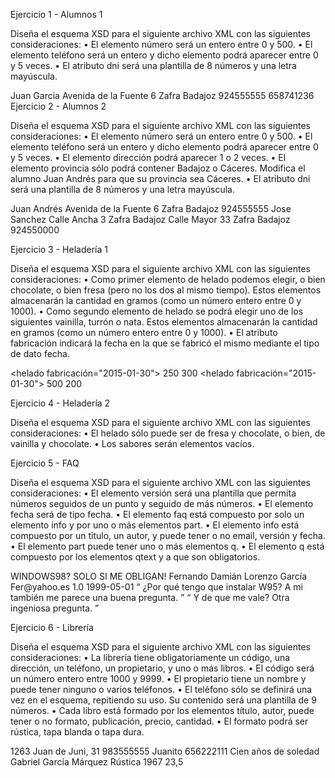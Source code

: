 Ejercicio 1 - Alumnos 1

Diseña el esquema XSD para el siguiente archivo XML con las siguientes
consideraciones:
• El elemento número será un entero entre 0 y 500.
• El elemento teléfono será un entero y dicho elemento podrá aparecer entre 0 y 5
veces.
• El atributo dni será una plantilla de 8 números y una letra mayúscula.

<?xml version="1.0" encoding="UTF-8"?>
<alumno dni="12345678A"
xmlns:xsi="http://www.w3.org/2001/XMLSchema-instance"
xsi:noNamespaceSchemaLocation="alumno.xsd">
<nombre>Juan Garcia</nombre>
<direccion>
<calle>Avenida de la Fuente</calle>
<numero>6</numero>
<ciudad>Zafra</ciudad>
<provincia>Badajoz</provincia>
</direccion>
<telefono>924555555</telefono>
<telefono>658741236</telefono>
</alumno>
Ejercicio 2 - Alumnos 2

Diseña el esquema XSD para el siguiente archivo XML con las siguientes
consideraciones:
• El elemento número será un entero entre 0 y 500.
• El elemento teléfono será un entero y dicho elemento podrá aparecer entre 0 y 5
veces.
• El elemento dirección podrá aparecer 1 o 2 veces.
• El elemento provincia sólo podrá contener Badajoz o Cáceres. Modifica el alumno
Juan Andrés para que su provincia sea Cáceres.
• El atributo dni será una plantilla de 8 números y una letra mayúscula.

<?xml version="1.0" encoding="UTF-8"?>
<alumnos xmlns:xsi="http://www.w3.org/2001/XMLSchema-instance"
xsi:noNamespaceSchemaLocation="alumnos.xsd">
<alumno dni="11111111A">
<nombre>Juan Andrés</nombre>
<direccion>
<calle>Avenida de la Fuente</calle>
<numero>6</numero>
<ciudad>Zafra</ciudad>
<provincia>Badajoz</provincia>
</direccion>
<telefono>924555555</telefono>
</alumno>
<alumno dni="22222222B">
<nombre>Jose Sanchez</nombre>
<direccion>
<calle>Calle Ancha</calle>
<numero>3</numero>
<ciudad>Zafra</ciudad>
<provincia>Badajoz</provincia>
</direccion>
<direccion>
<calle>Calle Mayor</calle>
<numero>33</numero>
<ciudad>Zafra</ciudad>
<provincia>Badajoz</provincia>
</direccion>
<telefono>924550000</telefono>
</alumno>
</alumnos>

Ejercicio 3 - Heladería 1

Diseña el esquema XSD para el siguiente archivo XML con las siguientes
consideraciones:
• Como primer elemento de helado podemos elegir, o bien chocolate, o bien fresa
(pero no los dos al mismo tiempo). Estos elementos almacenarán la cantidad en
gramos (como un número entero entre 0 y 1000).
• Como segundo elemento de helado se podrá elegir uno de los siguientes vainilla,
turrón o nata. Estos elementos almacenarán la cantidad en gramos (como un
número entero entre 0 y 1000).
• El atributo fabricación indicará la fecha en la que se fabricó el mismo mediante
el tipo de dato fecha.

<?xml version="1.0" encoding="UTF-8"?>
<heladeria xmlns:xsi="http://www.w3.org/2001/XMLSchema-instance"
xsi:noNamespaceSchemaLocation="heladeria.xsd">
<helado fabricación="2015-01-30">
<chocolate>250</chocolate>
<turron>300</turron>
</helado>
<helado fabricación="2015-01-30">
<fresa>500</fresa>
<vainilla>200</vainilla>
</helado>
</heladeria>

Ejercicio 4 - Heladería 2

Diseña el esquema XSD para el siguiente archivo XML con las siguientes
consideraciones:
• El helado sólo puede ser de fresa y chocolate, o bien, de vainilla y chocolate.
• Los sabores serán elementos vacíos.

<?xml version="1.0" encoding="UTF-8"?>
<heladeria xmlns:xsi="http://www.w3.org/2001/XMLSchema-instance"
xsi:noNamespaceSchemaLocation="heladeria.xsd">
<helado>
<fresa />
<chocolate />
</helado>
<helado>
<vainilla />
<chocolate />
</helado>
</heladeria>

Ejercicio 5 - FAQ

Diseña el esquema XSD para el siguiente archivo XML con las siguientes
consideraciones:
• El elemento versión será una plantilla que permita números seguidos de un punto
y seguido de más números.
• El elemento fecha será de tipo fecha.
• El elemento faq está compuesto por solo un elemento info y por uno o más
elementos part.
• El elemento info está compuesto por un titulo, un autor, y puede tener o no email,
versión y fecha.
• El elemento part puede tener uno o más elementos q.
• El elemento q está compuesto por los elementos qtext y a que son obligatorios.

<?xml version="1.0" encoding="UTF-8" ?>
<faq>
<info>
<titulo>WINDOWS98? SOLO SI ME OBLIGAN!</titulo>
<autor>Fernando Damián Lorenzo García</autor>
<email>Fer@yahoo.es </email>
<version>1.0</version>
<fecha>1999-05-01</fecha>
</info>
<part>
<q>
<qtext>¿Por qué tengo que instalar W95?</qtext>
<a> A mi también me parece una buena pregunta.</a>
</q>
<q>
<qtext>Y de que me vale?</qtext>
<a>Otra ingeniosa pregunta.</a>
</q>
</part>
</faq>

Ejercicio 6 - Librería

Diseña el esquema XSD para el siguiente archivo XML con las siguientes
consideraciones:
• La librería tiene obligatoriamente un código, una dirección, un teléfono, un
propietario, y uno o más libros.
• El código será un número entero entre 1000 y 9999.
• El propietario tiene un nombre y puede tener ninguno o varios teléfonos.
• El teléfono sólo se definirá una vez en el esquema, repitiendo su uso. Su
contenido será una plantilla de 9 números.
• Cada libro está formado por los elementos título, autor, puede tener o no formato,
publicación, precio, cantidad.
• El formato podrá ser rústica, tapa blanda o tapa dura.

<?xml version="1.0" encoding="UTF-8" ?>
<libreria>
<codigo>1263</codigo>
<direccion>Juan de Juni, 31</direccion>
<telefono>983555555</telefono>
<propietario>
<nombre>Juanito</nombre>
<telefono>656222111</telefono>
</propietario>
<libro>
<titulo>Cien años de soledad</titulo>
<autor>Gabriel García Márquez</autor>
<formato>Rústica</formato>
<publicacion>1967</publicacion>
<precio>23,5</precio>
</libro>
</libreria>
